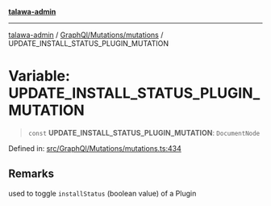 [**talawa-admin**](../../../../README.md)

***

[talawa-admin](../../../../README.md) / [GraphQl/Mutations/mutations](../README.md) / UPDATE\_INSTALL\_STATUS\_PLUGIN\_MUTATION

# Variable: UPDATE\_INSTALL\_STATUS\_PLUGIN\_MUTATION

> `const` **UPDATE\_INSTALL\_STATUS\_PLUGIN\_MUTATION**: `DocumentNode`

Defined in: [src/GraphQl/Mutations/mutations.ts:434](https://github.com/gautam-divyanshu/talawa-admin/blob/9fef64ff9fb30eb3195cc9100606d8b7a89bca79/src/GraphQl/Mutations/mutations.ts#L434)

## Remarks

used to toggle `installStatus` (boolean value) of a Plugin
